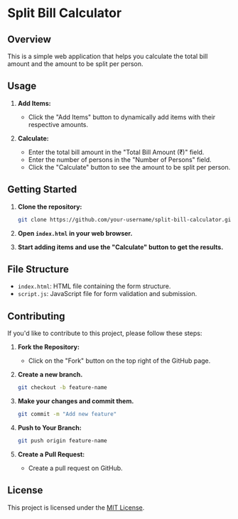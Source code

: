 # Split Bill Calculator

## Overview

This is a simple web application that helps you calculate the total bill amount and the amount to be split per person.

## Usage

1. **Add Items:**

   - Click the "Add Items" button to dynamically add items with their respective amounts.

2. **Calculate:**
   - Enter the total bill amount in the "Total Bill Amount (₹)" field.
   - Enter the number of persons in the "Number of Persons" field.
   - Click the "Calculate" button to see the amount to be split per person.

## Getting Started

1. **Clone the repository:**

   ```bash
   git clone https://github.com/your-username/split-bill-calculator.git
   ```

2. **Open `index.html` in your web browser.**

3. **Start adding items and use the "Calculate" button to get the results.**

## File Structure

- `index.html`: HTML file containing the form structure.
- `script.js`: JavaScript file for form validation and submission.

## Contributing

If you'd like to contribute to this project, please follow these steps:

1. **Fork the Repository:**
   - Click on the "Fork" button on the top right of the GitHub page.

2. **Create a new branch.**
    ```bash
    git checkout -b feature-name
    ```
    
3. **Make your changes and commit them.**
    ```bash
    git commit -m "Add new feature"
    ```

4. **Push to Your Branch:**
    ```bash
    git push origin feature-name
    ```

5. **Create a Pull Request:**
    - Create a pull request on GitHub.

## License

This project is licensed under the [MIT License](LICENSE).
